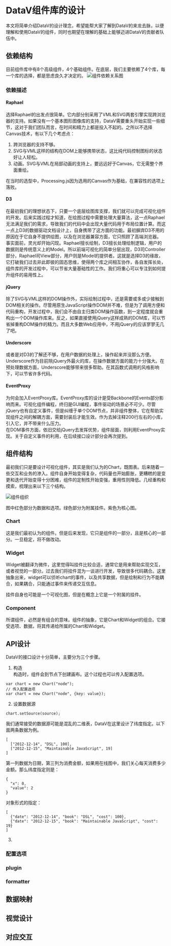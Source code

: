 DataV组件库的设计
================
本文将简单介绍DataV的设计理念，希望能帮大家了解到DataV的来龙去脉，以便理解和使用DataV的组件，同时也期望在理解的基础上能够迈进DataV的贡献者队伍中。

## 依赖结构
目前组件库中有8个高级组件，4个基础组件。在底层，我们主要依赖了4个库，每一个库的选择，都是思虑良久才决定的。
![组件依赖关系图](./assets/deps.png)

### 依赖描述
#### Raphael  

选择Raphael的出发点很简单。它内部分别采用了VML和SVG两套引擎实现跨浏览器的支持。如果没有一个基本图形图像库的支持，DataV需要重头开始实现一些细节，这对于我们团队而言，在时间和精力上都是投入不起的。之所以不选择Canvas技术，有以下几个考虑点：

1. 跨浏览器的支持不够。
2. SVG与VML这样的结构在DOM上能够携带状态，这比纯代码控制图标的状态好让人轻松。
3. 动画。SVG与VML在局部动画的支持上，要远远好于Canvas，它无需整个界面重绘。

在当时的选型中，Processing.js因为选用的Canvas作为基础，在兼容性的选项上落败。
#### D3
在最初我们的理想状态下，只要一个底层绘图库支撑，我们就可以完成可视化组件的开发。后来实践过程才知道，在绘图过程中需要处理大量算法，这一点Raphael无法满足我们的需求，导致我们的代码中会出现大量代码用于布局位置计算。而这一点上D3的数据驱动文档设计上，自身携带了这方面的功能。最初摒弃D3不用的原因在于它自身不提供绘图，以及在浏览器兼容方面，它只照顾了高端浏览器。  
事实面前，灵光却开始闪现。Raphael擅长绘制，D3擅长处理绘制逻辑，用户的数据则是传统意义上的Model。所以前端可视化的简单分层出现，D3司Controller部分，Raphael司View部分，用户则是Model的提供者。这就是选择D3的缘故，它打破我们过去非此即彼的固态思维，使得两个库之间相互协作，各自发挥长处，组件库的开发过程中，可以节省大量基础性的工作。我们将重心可以专注到如何提升组件的易用性上。
#### jQuery
除了SVG与VML这样的DOM操作外，实际绘制过程中，还是需要或多或少接触到DOM相关的操作。尽管用原生JavaScript操作DOM并不难，但是为了调用方便和代码重构，开发过程中，我们会不由自主归类DOM操作函数，到一定程度就会重构出一个DOM操作库来。反之，如果直接使用jQuery这样成熟的DOM库，可以节省掉重构DOM操作的精力。而且大多数Web应用中，不用jQuery的应该寥寥无几了吧。
#### Underscore
或者是对D3的了解还不够，在用户数据的处理上，操作起来并没那么方便。Underscore作为目前除jQuery外最火的库，在操作数据方面的能力十分强大。在预处理数据方面，Underscore能够带来很多帮助。在其函数式调用的风格影响下，可以节省许多代码。
#### EventProxy
为何会加入EventProxy库。EventProxy库的设计是受Backbone的Events部分影响而来。可视化组件编程，终归是GUI编程，事件驱动的场景必不可少。尽管jQuery也有自定义事件，但是纠缠于单个DOM节点，并非组件整体，它在帮助实现组件之间的解耦方面，需要封装后才能生效。作为去掉注释200行左右的小库，引入它，并不带来什么压力。  
在DOM事件方面，依旧交给jQuery去发挥优势，组件层面，则利用EventProxy实现。关于自定义事件的利用，在后续接口设计部分会再次提到。

## 组件结构
最初我们只是要设计可视化组件，其实是我们认为的Chart，既图表。后来随着一些交互和业务的渗入。组件自身开始变得复杂，代码量也开始膨胀，更糟糕的是变更和迭代开始变得十分困难，组件的定制性开始变强，重用性则降低。几经重构和摸索，梳理出来以下三个结构。

![组件组织](./assets/component.png)

图中红色部分为数据和选项。绿色部分为附属挂件。紫色为核心图。

### Chart
这是我们最初认为的组件。但是后来发现，它只是组件的一部分，且是核心的一部分。一旦稳定，将不做改动。

### Widget
Widget被翻译为微件，这里觉得叫挂件比较合适，通常它是用来帮助实现交互，或者视觉的一部分。过去我们将挂件混为一谈进行开发，导致很多代码耦合。这里抽象出来，widget可以侦听chart的事件，以及共享数据，但是绘制和行为不能耦合，如果耦合，只能通过事件来传递交互信息。

挂件自身也可能是一个可视化图，但是在概念上它是一个附属的挂件。

### Component
所谓组件，必然是有组合的意味。组件的抽象，它是Chart和Widget的组合。它接受选项、数据，将其传递给所属的Chart和Widget。

## API设计
DataV的接口设计十分简单，主要分为三个步骤。

1. 构造  
构造时，组件会到节点下创建画布。这个过程也可以传入配置选项。

```
var chart = new Chart("node");
// 传入配置选项
var chart = new Chart("node", {key: value});
```

2. 设置数据源

```
chart.setSource(source);
```
我们通常接受的数据源可能是混乱的二维表，DataV在这里设计了纬度指定。以下面两条数据为例。

```
[
  ["2012-12-14", "DSL", 100],
  ["2012-12-15", "Maintainable JavaScript", 19]
]
```
第一列数据为日期，第三列为消费金额，如果用在线图中，我们关心每天消费多少金额。那么纬度指定则是：

```
{
  "x": 0,
  "value": 2
}
```
对象形式的指定：

```
[
  {"date": "2012-12-14", "book": "DSL", "cost": 100},
  {"date": "2012-12-15", "book": "Maintainable JavaScript", "cost": 19}
]
```

3. 

### 配置选项
### plugin
### formatter

## 数据映射

## 视觉设计

## 对应交互

